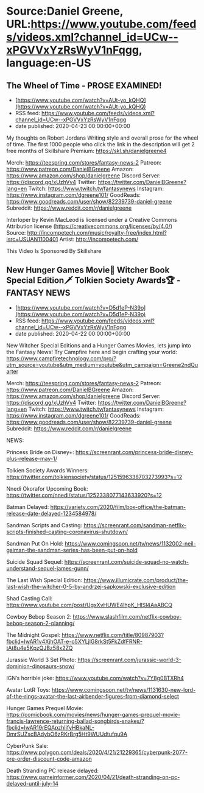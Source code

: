 # Source:Daniel Greene, URL:https://www.youtube.com/feeds/videos.xml?channel_id=UCw--xPGVVxYzRsWyV1nFqgg, language:en-US

## The Wheel of Time - PROSE EXAMINED!
 - [https://www.youtube.com/watch?v=AUt-yo_kQHQ](https://www.youtube.com/watch?v=AUt-yo_kQHQ)
 - RSS feed: https://www.youtube.com/feeds/videos.xml?channel_id=UCw--xPGVVxYzRsWyV1nFqgg
 - date published: 2020-04-23 00:00:00+00:00

My thoughts on Robert Jordans Writing style and overall prose for the wheel of time.
The first 1000 people who click the link in the description will get 2 free months of Skillshare Premium:  https://skl.sh/danielgreene4 

Merch: https://teespring.com/stores/fantasy-news-2
Patreon: https://www.patreon.com/DanielBGreene
Amazon: https://www.amazon.com/shop/danielgreene
Discord Server: https://discord.gg/xUzhVv4
Twitter: https://twitter.com/DanielBGreene?lang=en
Twitch: https://www.twitch.tv/fantasynews
Instagram: https://www.instagram.com/dgreene101/
GoodReads: https://www.goodreads.com/user/show/82239739-daniel-greene
Subreddit: https://www.reddit.com/r/danielgreene


Interloper by Kevin MacLeod is licensed under a Creative Commons Attribution license (https://creativecommons.org/licenses/by/4.0/)
Source: http://incompetech.com/music/royalty-free/index.html?isrc=USUAN1100401
Artist: http://incompetech.com/

This Video Is Sponsored By Skillshare

## New Hunger Games Movie🏹 Witcher Book Special Edition🗡️ Tolkien Society Awards🏆 - FANTASY NEWS
 - [https://www.youtube.com/watch?v=D5d1eP-N39o](https://www.youtube.com/watch?v=D5d1eP-N39o)
 - RSS feed: https://www.youtube.com/feeds/videos.xml?channel_id=UCw--xPGVVxYzRsWyV1nFqgg
 - date published: 2020-04-22 00:00:00+00:00

New Witcher Special Editions and a Hunger Games Movies, lets jump into the Fantasy News! 
Try Campfire here and begin crafting your world: https://www.campfiretechnology.com/pro/?utm_source=youtube&utm_medium=youtube&utm_campaign=Greene2ndQuarter

Merch: https://teespring.com/stores/fantasy-news-2
Patreon: https://www.patreon.com/DanielBGreene
Amazon: https://www.amazon.com/shop/danielgreene
Discord Server: https://discord.gg/xUzhVv4
Twitter: https://twitter.com/DanielBGreene?lang=en
Twitch: https://www.twitch.tv/fantasynews
Instagram: https://www.instagram.com/dgreene101/
GoodReads: https://www.goodreads.com/user/show/82239739-daniel-greene
Subreddit: https://www.reddit.com/r/danielgreene

NEWS: 

Princess Bride on Disney+: https://screenrant.com/princess-bride-disney-plus-release-may-1/

Tolkien Society Awards Winners: https://twitter.com/tolkiensociety/status/1251596338703273993?s=12

Nnedi Okorafor Upcoming Book: https://twitter.com/nnedi/status/1252338077143633920?s=12

Batman Delayed: https://variety.com/2020/film/box-office/the-batman-release-date-delayed-1234584978/

Sandman Scripts and Casting: https://screenrant.com/sandman-netflix-scripts-finished-casting-coronavirus-shutdown/ 

Sandman Put On Hold: https://www.comingsoon.net/tv/news/1132002-neil-gaiman-the-sandman-series-has-been-put-on-hold

Suicide Squad Sequel: https://screenrant.com/suicide-squad-no-watch-understand-sequel-james-gunn/

The Last Wish Special Edition: https://www.illumicrate.com/product/the-last-wish-the-witcher-0-5-by-andrzej-sapkowski-exclusive-edition

Shad Casting Call: https://www.youtube.com/post/UgxXvHUWE4lhpK_HlSl4AaABCQ

Cowboy Bebop Season 2: https://www.slashfilm.com/netflix-cowboy-bebop-season-2-planning/

The Midnight Gospel: https://www.netflix.com/title/80987903?fbclid=IwAR1v4XjhOAT-e-o5XYLjlG8rkSt5FkZdfFRNR-tAt8u4e5KpzQJBz58x2ZQ

Jurassic World 3 Set Photo: https://screenrant.com/jurassic-world-3-dominion-dinosaurs-snow/

IGN’s horrible joke: https://www.youtube.com/watch?v=7Y8g0BTXRh4

Avatar LotR Toys: https://www.comingsoon.net/tv/news/1131630-new-lord-of-the-rings-avatar-the-last-airbender-figures-from-diamond-select

Hunger Games Prequel Movie: https://comicbook.com/movies/news/hunger-games-prequel-movie-francis-lawrence-returning-ballad-songbirds-snakes/?fbclid=IwAR19rEQApzhIifyHBkaNL-DmrSUZscBAdybO6zRKrBrg5Ht9WUUdtufqu9A

CyberPunk Sale: https://www.polygon.com/deals/2020/4/21/21229365/cyberpunk-2077-pre-order-discount-code-amazon

Death Stranding PC release delayed: https://www.gameinformer.com/2020/04/21/death-stranding-on-pc-delayed-until-july-14

